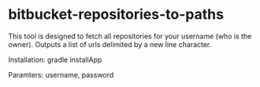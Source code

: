 bitbucket-repositories-to-paths
===============================
This tool is designed to fetch all repositories for your username (who is the owner). Outputs a list of urls delimited by a new line character.

Installation:
gradle installApp

Paramters:
username, password
